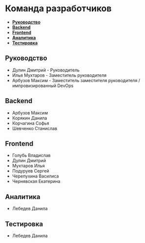 # Команда разработчиков

+ [__Руководство__](https://github.com/RobertPaulson2/info/tree/master/developers#Руководство)
+ [__Backend__](https://github.com/RobertPaulson2/info/tree/master/developers#Backend)
+ [__Frontend__](https://github.com/RobertPaulson2/info/tree/master/developers#Frontend)
+ [__Аналитика__](https://github.com/RobertPaulson2/info/tree/master/developers#Аналитика)
+ [__Тестировка__](https://github.com/RobertPaulson2/info/tree/master/developers#Тестировка)


## Руководство

+ Дулин Дмитрий - Руководитель
+ Илья Мухтаров - Заместитель руководителя
+ Арбузов Максим - Заместитель заместителя руководителя / импровизированный DevOps


## Backend

+ Арбузов Максим
+ Корякин Данила
+ Корчагина Софья
+ Шевченко Станислав


## Frontend

+ Голубь Владислав
+ Дулин Дмитрий
+ Мухтаров Илья
+ Подуруев Сергей
+ Черепухина Василиса
+ Чернявская Екатерина


## Аналитика

+ Лебедев Данила


## Тестировка

+ Лебедев Данила
